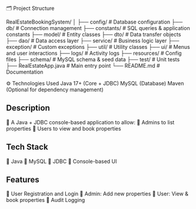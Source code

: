 🗂️ Project Structure

RealEstateBookingSystem/
│
├── config/               # Database configuration
├── db/                   # Connection management
├── constants/            # SQL queries & application constants
├── model/                # Entity classes
├── dto/                  # Data transfer objects
├── dao/                  # Data access layer
├── service/              # Business logic layer
├── exception/            # Custom exceptions
├── util/                 # Utility classes
├── ui/                   # Menus and user interactions
├── logs/                 # Activity logs
├── resources/            # Config files
├── schema/               # MySQL schema & seed data
├── test/                 # Unit tests
├── RealEstateApp.java    # Main entry point
└── README.md             # Documentation


⚙️ Technologies Used
Java 17+ (Core + JDBC)
MySQL (Database)
Maven (Optional for dependency management)

## Description
📌 A Java + JDBC console-based application to allow:
📌 Admins to list properties
📌 Users to view and book properties

## Tech Stack
📌 Java
📌 MySQL
📌 JDBC
📌 Console-based UI

## Features
📌 User Registration and Login
📌 Admin: Add new properties
📌 User: View & book properties
📌 Audit Logging
